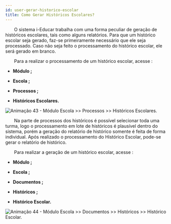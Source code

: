 ```yaml
---
id: user-gerar-historico-escolar
title: Como Gerar Históricos Escolares?
---
```


<div class="justificado">

&nbsp;&nbsp;&nbsp;&nbsp;&nbsp;&nbsp;&nbsp;O sistema i-Educar trabalha com uma forma peculiar de geração de históricos escolares, tais como alguns relatórios. Para que um histórico escolar seja gerado, faz-se primeiramente necessário que ele seja processado. Caso não seja feito o processamento do histórico escolar, ele será gerado em branco.

&nbsp;&nbsp;&nbsp;&nbsp;&nbsp;&nbsp;&nbsp;Para a realizar o processamento de um histórico escolar, acesse :

* **Módulo ;**

* **Escola ;**

* **Processos ;**

* **Históricos Escolares.**

![Animação 43 - Módulo Escola >> Processos >> Históricos Escolares.](../img/user-docs/processar_historico_escolar.gif)


&nbsp;&nbsp;&nbsp;&nbsp;&nbsp;&nbsp;&nbsp;Na parte de processos dos históricos é possível selecionar toda uma turma, logo o processamento em lote de históricos é plausível dentro do sistema, porém a geração do relatório de histórico somente é feita de forma individual. Após realizado o processamento do Histórico Escolar, pode-se gerar o relatório de histórico.

&nbsp;&nbsp;&nbsp;&nbsp;&nbsp;&nbsp;&nbsp;Para realizar a geração de um histórico escolar, acesse : 

* **Módulo ;**

 * **Escola ;**
 
 * **Documentos ;** 
 
 * **Históricos ;** 
 
* **Histórico Escolar.**

![Animação 44 - Módulo Escola >> Documentos >> Históricos >> Histórico Escolar.](../img/user-docs/gerar_historico_escolar_processado.gif)

</div>

